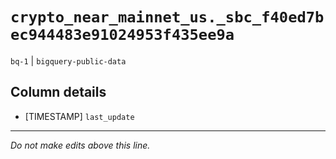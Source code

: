 # `crypto_near_mainnet_us._sbc_f40ed7bec944483e91024953f435ee9a`
`bq-1` | `bigquery-public-data`

## Column details
* [TIMESTAMP] `last_update`

-------------------------------------------------------------------------------
*Do not make edits above this line.*
